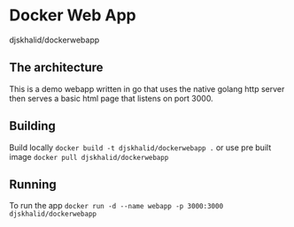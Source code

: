 # Docker Web App
djskhalid/dockerwebapp

## The architecture
This is a demo webapp written in go that uses the native golang http server then serves a basic html page that listens on port 3000.

## Building 
Build locally `docker build -t djskhalid/dockerwebapp .`
or use pre built image `docker pull djskhalid/dockerwebapp`

## Running 
To run the app `docker run -d --name webapp -p 3000:3000 djskhalid/dockerwebapp`
